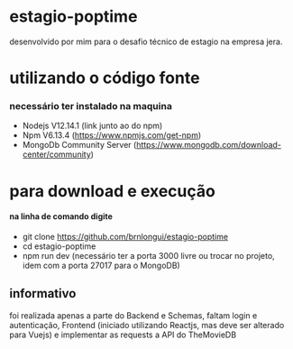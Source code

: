 # estagio-poptime
desenvolvido por mim para o desafio técnico de estagio na empresa jera.

# utilizando o código fonte
### necessário ter instalado na maquina 
- Nodejs V12.14.1 (link junto ao do npm)
- Npm V6.13.4 (https://www.npmjs.com/get-npm)
- MongoDb Community Server (https://www.mongodb.com/download-center/community)
# para download e execução
#### na linha de comando digite
- git clone https://github.com/brnlongui/estagio-poptime
- cd estagio-poptime
- npm run dev (necessário ter a porta 3000 livre ou trocar no projeto, idem com a porta 27017 para o MongoDB)
## informativo
foi realizada apenas a parte do Backend e Schemas, faltam login e autenticação, Frontend (iniciado utilizando Reactjs,
mas deve ser alterado para Vuejs) e implementar as requests a API do TheMovieDB
